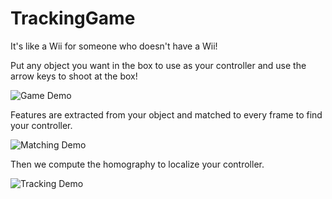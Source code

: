 # TrackingGame
It's like a Wii for someone who doesn't have a Wii!

Put any object you want in the box to use as your controller and use the arrow keys to shoot at the box!

![Game Demo](https://github.com/Skylerly/TrackingGame/blob/master/Demos/GameDemo.gif)

Features are extracted from your object and matched to every frame to find your controller.

![Matching Demo](https://github.com/Skylerly/TrackingGame/blob/master/Demos/Matching.gif)

Then we compute the homography to localize your controller.

![Tracking Demo](https://github.com/Skylerly/TrackingGame/blob/master/Demos/TrackingDemo.gif)



